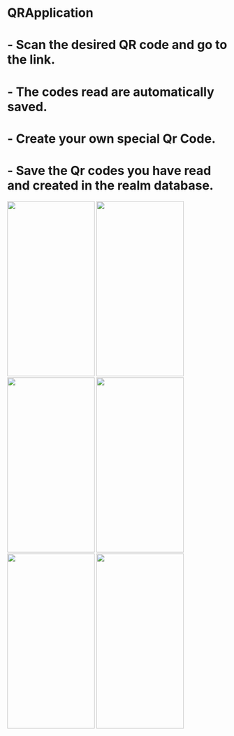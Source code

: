 # QRApplication

# - Scan the desired QR code and go to the link.
# - The codes read are automatically saved.
# - Create your own special Qr Code.
# - Save the Qr codes you have read and created in the realm database.

<p float="left">
<img src="https://user-images.githubusercontent.com/79001982/151862037-c9ce63b7-fed9-4c4e-9b10-902e63107dcf.PNG" width="200" height="400" />
<img src="https://user-images.githubusercontent.com/79001982/151861276-943b01d4-13a3-4827-9f58-841b5d81e199.png" width="200" height="400" />
<img src="https://user-images.githubusercontent.com/79001982/151861283-bf6469c9-8e30-443f-92d2-80ede40357aa.png" width="200" height="400" />
<img src="https://user-images.githubusercontent.com/79001982/151861293-8119ffd2-1b1e-46f1-b577-0f389bec6357.png" width="200" height="400" />
<img src="https://user-images.githubusercontent.com/79001982/151861295-e3331403-c6e9-4f8b-ac33-348cadcf3ec9.png" width="200" height="400" />
<img src="https://user-images.githubusercontent.com/79001982/151861300-379f2a06-274e-4a31-bdb4-06ba0ab98c80.png" width="200" height="400" />
</p>
